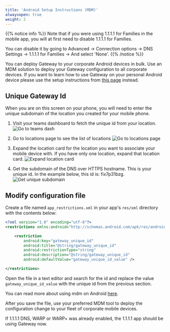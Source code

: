 ```yaml
---
title: 'Android Setup Instructions (MDM)'
alwaysopen: true
weight: 2
---
```


{{% notice info %}}
Note that if you were using 1.1.1.1 for Families in the mobile app, you will at first need to disable 1.1.1.1 for Families.

You can disable it by going to Advanced -> Connection options -> DNS Settings -> 1.1.1.1 for Families -> And select 'None'.
{{% /notice %}}

You can deploy Gateway to your corporate Android devices in bulk. Use an MDM solution to deploy your Gateway configuration to all corporate devices. If you want to learn how to use Gateway on your personal Android device please use the setup instructions from [this page](../manual/) instead.

## Unique Gateway Id

When you are on this screen on your phone, you will need to enter the unique subdomain of the location you created for your mobile phone.

1. Visit your teams dashboard to fetch the unique id from your location.
   ![Go to teams dash](/static/go-to-teams-dashboard.png)

2. Go to locations page to see the list of locations
   ![Go to locations page](/static/go-to-locations-page.png)

3. Expand the location card for the location you want to associate your mobile device with. If you have only one location, expand that location card.
   ![Expand location card](/static/expand-location-card.png)

4. Get the subdomain of the DNS over HTTPS hostname. This is your unique id. In the example below, this id is: fix7p31bzg.
   ![Get unique subdomain](/static/unique-gateway-id.png)

## Modify configuration file

Create a file named `app_restrictions.xml` in your app's `res/xml` directory with the contents below:

```xml
<?xml version="1.0" encoding="utf-8"?>
<restrictions xmlns:android="http://schemas.android.com/apk/res/android">

    <restriction
        android:key="gateway_unique_id"
        android:title="@string/gateway_unique_id"
        android:restrictionType="string"
        android:description="@string/gateway_unique_id"
        android:defaultValue="gateway_unique_id_value" />

</restrictions>
```

Open the file in a text editor and search for the id and replace the value `gateway_unique_id_value` with the unique id from the previous section.

You can read more about using mdm on Android [here](https://developer.android.com/work/managed-configurations).

After you save the file, use your preferred MDM tool to deploy the configuration change to your fleet of corporate mobile devices.

If 1.1.1.1 DNS, WARP or WARP+ was already enabled, the 1.1.1.1 app should be using Gateway now.
